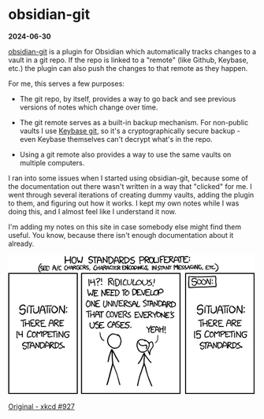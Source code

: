 # obsidian-git

**2024-06-30**

[obsidian-git](https://github.com/denolehov/obsidian-git) is a plugin for Obsidian which automatically tracks changes to a vault in a git repo. If the repo is linked to a "remote" (like Github, Keybase, etc.) the plugin can also push the changes to that remote as they happen.

For me, this serves a few purposes:

* The git repo, by itself, provides a way to go back and see previous versions of notes which change over time.

* The git remote serves as a built-in backup mechanism. For non-public vaults I use [Keybase git](https://book.keybase.io/git/), so it's a cryptographically secure backup - even Keybase themselves can't decrypt what's in the repo.

* Using a git remote also provides a way to use the same vaults on multiple computers.

I ran into some issues when I started using obsidian-git, because some of the documentation out there wasn't written in a way that "clicked" for me. I went through several iterations of creating dummy vaults, adding the plugin to them, and figuring out how it works. I kept my own notes while I was doing this, and I almost feel like I understand it now.

I'm adding my notes on this site in case somebody else might find them useful. You know, because there isn't enough documentation about it already.

![Standards](../../images/standards.png)

[Original - xkcd #927](https://xkcd.com/927)
